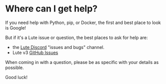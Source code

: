 # Where can I get help?

If you need help with Python, pip, or Docker, the first and best place to look is Google!

But if it's a Lute issue or question, the best places to ask for help are:

* the [Lute Discord](https://discord.gg/CzFUQP5m8u) "issues and bugs" channel.
* Lute v3 [GitHub Issues](https://github.com/luteorg/lute-v3/issues)

When coming in with a question, please be as specific with your details as possible.

Good luck!
